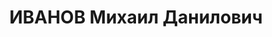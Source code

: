 ---
title: ИВАНОВ Михаил Данилович
description: "родился 08.11.1890 в селе Олинск Забайкальской области - умер 05.12.1937\
  \ в Киеве, с 1924 член РКП(б) \n  Послужной список \n  1912 - 1917  в русской армии\
  \ \n  мар.18  член Исполнительного комитета Забайкальского областного Совета \n\
  \    член Забайкальского военно-революционного комитета \n  июн.18  начальник Читинского\
  \ гарнизона \n    комендант Читы \n    начальник Владивостокской городской милиции\
  \ \n    член Приморского Народного Собрания \n  1921 - 1922  член Учредительного\
  \ Собрания Дальне-Восточной Республики \n    член Народного Собрания Дальне-Восточной\
  \ Республики \n    заместитель министра внутренних дел Дальне-Восточной Республики\
  \ \n  1923 -   заместитель председателя ЦИК Бурят-Монгольской АССР \n  1924  народный\
  \ комиссар внутренних дел Бурят-Монгольской АССР \n  1924  член Дальне-Восточного\
  \ революционного комитета \n    заведующий Забайкальским губернским административным\
  \ отделом \n    заместитель председателя Исполнительного комитета Забайкальского\
  \ губернского Совета \n  1925 -   в Хабаровске \n  .2 - 15.7.19321  председатель\
  \ Организационного комитета Президиума ЦИК Казакской АССР по Актюбинской области\
  \ \n  7.1932 - 12.1933  председатель Исполнительного комитета Актюбинского областного\
  \ Совета \n  12.1933 -   Москве, Харькове \n    арестован \n  Воинские звания \n\
  \    старший унтер-офицер русской армии \n  Награды \n    орден Св. Георгия IV-й\
  \ степени \n    орден Св. Георгия III-й степени \n    орден Св. Георгия II-й степени\
  \ \n  1 Постановление I-го Актюбинского областного Съезда Советов 15 - 21.7.1932"
---